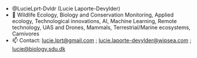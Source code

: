 -  @LucieLprt-Dvldr (Lucie Laporte-Devylder)
- 🌱 Wildlife Ecology, Biology and Conservation
      Monitoring, Applied ecology, Technological innovations, AI, Machine Learning, Remote technology, UAS and Drones, Mammals, Terrestrial/Marine ecosystems, Carnivores
- 📫 Contact: lucie.lprt@gmail.com ; lucie.laporte-devylder@wipsea.com ; lucie@biology.sdu.dk

<!---
LucieLprt-Dvldr/LucieLprt-Dvldr is a ✨ special ✨ repository because its `README.md` (this file) appears on your GitHub profile.
You can click the Preview link to take a look at your changes.
--->
